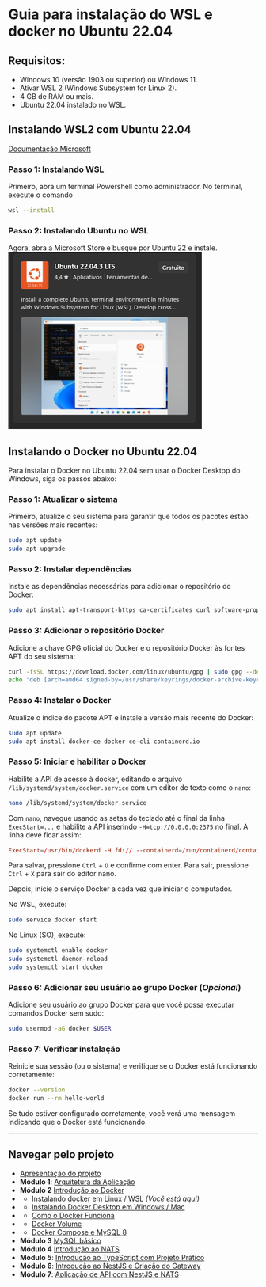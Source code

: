 # **Guia para instalação do WSL e docker no Ubuntu 22.04**

## **Requisitos:**

- Windows 10 (versão 1903 ou superior) ou Windows 11.
- Ativar WSL 2 (Windows Subsystem for Linux 2).
- 4 GB de RAM ou mais.
- Ubuntu 22.04 instalado no WSL.

## **Instalando WSL2 com Ubuntu 22.04**

[Documentação Microsoft](https://learn.microsoft.com/pt-br/windows/wsl/install)

### Passo 1: Instalando WSL

Primeiro, abra um terminal Powershell como administrador. No terminal, execute o comando

```bash
wsl --install
```

### Passo 2: Instalando Ubuntu no WSL

Agora, abra a Microsoft Store e busque por Ubuntu 22 e instale.  
![ubuntu-windows-store](ubuntu-windows-store.png)

## **Instalando o Docker no Ubuntu 22.04**

Para instalar o Docker no Ubuntu 22.04 sem usar o Docker Desktop do Windows, siga os passos abaixo:

### **Passo 1: Atualizar o sistema**

Primeiro, atualize o seu sistema para garantir que todos os pacotes estão nas versões mais recentes:

```bash
sudo apt update
sudo apt upgrade
```

### **Passo 2: Instalar dependências**

Instale as dependências necessárias para adicionar o repositório do Docker:

```bash
sudo apt install apt-transport-https ca-certificates curl software-properties-common
```

### **Passo 3: Adicionar o repositório Docker**

Adicione a chave GPG oficial do Docker e o repositório Docker às fontes APT do seu sistema:

```bash
curl -fsSL https://download.docker.com/linux/ubuntu/gpg | sudo gpg --dearmor -o /usr/share/keyrings/docker-archive-keyring.gpg
echo "deb [arch=amd64 signed-by=/usr/share/keyrings/docker-archive-keyring.gpg] https://download.docker.com/linux/ubuntu $(lsb_release -cs) stable" | sudo tee /etc/apt/sources.list.d/docker.list > /dev/null
```

### **Passo 4: Instalar o Docker**

Atualize o índice do pacote APT e instale a versão mais recente do Docker:

```bash
sudo apt update
sudo apt install docker-ce docker-ce-cli containerd.io
```

### **Passo 5: Iniciar e habilitar o Docker**

Habilite a API de acesso à docker, editando o arquivo `/lib/systemd/system/docker.service` com um editor de texto como o `nano`:

```bash
nano /lib/systemd/system/docker.service
```

Com `nano`, navegue usando as setas do teclado até o final da linha `ExecStart=...` e habilite a API inserindo `-H=tcp://0.0.0.0:2375` no final. A linha deve ficar assim:

```conf
ExecStart=/usr/bin/dockerd -H fd:// --containerd=/run/containerd/containerd.sock -H=tcp://0.0.0.0:2375
```

Para salvar, pressione `Ctrl` + `O` e confirme com enter. 
Para sair, pressione `Ctrl` + `X` para sair do editor nano.

Depois, inicie o serviço Docker a cada vez que iniciar o computador.

No WSL, execute:
```bash
sudo service docker start
```

No Linux (SO), execute:
```bash
sudo systemctl enable docker
sudo systemctl daemon-reload
sudo systemctl start docker
```

### **Passo 6: Adicionar seu usuário ao grupo Docker** (*Opcional*)

Adicione seu usuário ao grupo Docker para que você possa executar comandos Docker sem sudo:

```bash
sudo usermod -aG docker $USER
```

### **Passo 7: Verificar instalação**

Reinicie sua sessão (ou o sistema) e verifique se o Docker está funcionando corretamente:

```bash
docker --version
docker run --rm hello-world
```

Se tudo estiver configurado corretamente, você verá uma mensagem indicando que o Docker está funcionando.

---

## Navegar pelo projeto
- [Apresentação do projeto](../README.md)
- **Módulo 1**: [Arquitetura da Aplicação](../dia1/README.md)
- **Módulo 2** [Introdução ao Docker](./README.md)
- - Instalando docker em Linux / WSL *(Você está aqui)*
- - [Instalando Docker Desktop em Windows / Mac](./1-instalando-docker-desktop.md)
- - [Como o Docker Funciona](./2-como-docker-funciona.md)
- - [Docker Volume](./2-docker-volume.md)
- - [Docker Compose e MySQL 8](./3-docker-compose-e-mysql.md)
- **Módulo 3** [MySQL básico](../dia3/README.md)
- **Módulo 4** [Introdução ao NATS](../dia4/README.md)
- **Módulo 5**: [Introdução ao TypeScript com Projeto Prático](../dia5/README.md)
- **Módulo 6**: [Introdução ao NestJS e Criação do Gateway](../dia6/README.md)
- **Módulo 7**: [Aplicação de API com NestJS e NATS](../dia7/README.md)
